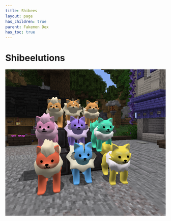 ```yaml
---
title: Shibees
layout: page
has_children: true
parent: Fakemon Dex
has_toc: true
---
```


#  Shibeelutions

![Image](/fakemon_pics/shibeeees.png)